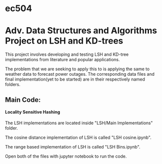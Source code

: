# ec504
# Adv. Data Structures and Algorithms Project on LSH and KD-trees

This project involves developing and testing LSH and KD-tree implementations from literature and popular applications.

The problem that we are seeking to apply this to is applying the same to weather data to forecast power outages. The corresponding data files and final implementation(yet to be started) are in their respectively named folders.


## Main Code:
#### Locality Sensitive Hashing
The LSH implementations are located inside "LSH/Main Implementations" folder.

The cosine distance implementation of LSH is called "LSH cosine.ipynb".

The range based implementation of LSH is called "LSH Bins.ipynb".

Open both of the files with jupyter notebook to run the code. 

